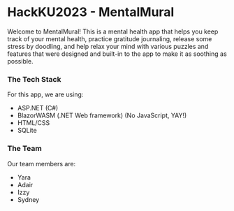 # HackKU2023 - MentalMural

Welcome to MentalMural! This is a mental health app that helps you keep track of your mental health, practice gratitude journaling, release some stress by doodling, and help relax your mind with various puzzles and features that were designed and built-in to the app to make it as soothing as possible.

### The Tech Stack
For this app, we are using:
* ASP.NET (C#)
* BlazorWASM (.NET Web framework) (No JavaScript, YAY!)
* HTML/CSS
* SQLite

### The Team
Our team members are:
* Yara
* Adair
* Izzy
* Sydney
